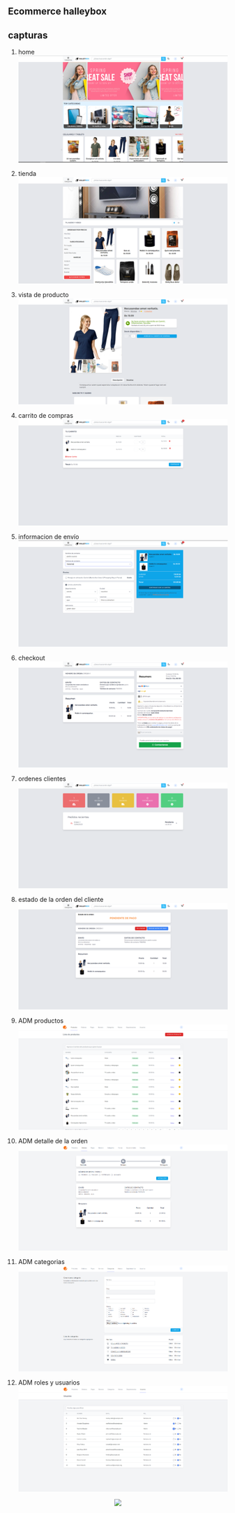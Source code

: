 ## Ecommerce halleybox

## capturas

1) home
    <img src="images/home-halleybox.PNG"/>

2) tienda
    <img src="images/tienda.PNG"/>

3) vista de producto
    <img src="images/producto-halleybox.PNG"/>

4) carrito de compras
    <img src="images/carrito-halleybox.PNG"/>

5) informacion de envío
    <img src="images/inf-envio.PNG"/>

6) checkout
    <img src="images/checkout.PNG"/>

7) ordenes clientes
    <img src="images/ordenes-cliente.PNG"/>

8) estado de la orden del cliente
    <img src="images/estado-orden-cliente.PNG"/>

9) ADM productos
    <img src="images/adm-products.PNG"/>

10) ADM detalle de la orden
    <img src="images/adm-detalle-orden.PNG"/>

11) ADM categorias
    <img src="images/adm-categories.PNG"/>

12) ADM roles y usuarios
    <img src="images/roles-usuarios.PNG"/>

<p align="center"><a href="https://laravel.com" target="_blank"><img src="https://raw.githubusercontent.com/laravel/art/master/logo-lockup/5%20SVG/2%20CMYK/1%20Full%20Color/laravel-logolockup-cmyk-red.svg" width="400"></a></p>
